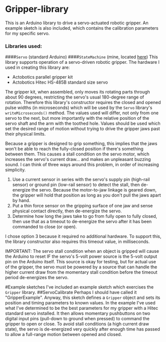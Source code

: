 # Gripper-library
This is an Arduino library to drive a servo-actuated robotic gripper.  An example sketch is also included, which contains the calibration parameters for my specific servo.
### Libraries used:
####`Servo` (standard Arduino)
####`StateMachine` (mine, located [here](https://github.com/twrackers/StateMachine-library))
This library supports operation of a servo-driven robotic gripper.  The hardware I used in creating this library are:
- Actobotics parallel gripper kit
- Actobotics Hitec HS-485B standard size servo

The gripper kit, when assembled, only moves its rotating parts through about 90 degrees, restricting the servo's usual 180-degree range of rotation.  Therefore this library's constructor requires the closed and opened pulse widths (in microseconds) which will be used by the `Servo` library's `writeMicroseconds()` method.  The values used will differ, not only from one servo to the next, but more importantly with the relative position of the servo shaft and the arm with the toothed hole.  Values should be used which set the desired range of motion without trying to drive the gripper jaws past their physical limits.

Because a gripper is designed to grip something, this implies that the jaws won't be able to reach the fully-closed position if there's something between them.  This causes a stall condition on the servo motor, which increases the servo's current draw... and makes an unpleasant buzzing sound.  I can think of three ways around this problem, in order of increasing simplicity.
  1. Use a current sensor in series with the servo's supply pin (high-rail sensor) or ground pin (low-rail sensor) to detect the stall, then de-energize the servo.  Because the motor-to-jaw linkage is geared down, the gripper will hold that position as long as you don't pull the jaws apart by hand.
  2. Put a thin force sensor on the gripping surface of one jaw and sense physical contact directly, then de-energize the servo.
  3. Determine how long the jaws take to go from fully open to fully closed, then use that as a timeout to de-energize the servo after it has been commanded to close (or open).

I chose option 3 because it required no additional hardware.  To support this, the library constructor also requires this timeout value, in milliseconds.

IMPORTANT: The servo stall condition when an object is gripped will cause the Arduino to reset IF the servo's 5-volt power source is the 5-volt output pin on the Arduino itself.  This source is okay for testing, but for actual use of the gripper, the servo must be powered by a source that can handle the higher current draw from the momentary stall condition before the timeout period de-energizes the servo.

#Example sketches
I've included an example sketch which exercises the `Gripper` library.
##ServoCalibrate
Perhaps I should have called it "GripperExample".  Anyway, this sketch defines a `Gripper` object and sets its position and timing parameters to known values.  In the example I've used what I've determined to be the best parameters for my gripper with a Hitec standard servo installed.  It then allows momentary pushbuttons on two digital input pins (pull-down to ground when pressed) to command the gripper to open or close.  To avoid stall conditions (a high current draw state), the servo is de-energized very quickly after enough time has passed to allow a full-range motion between opened and closed.
